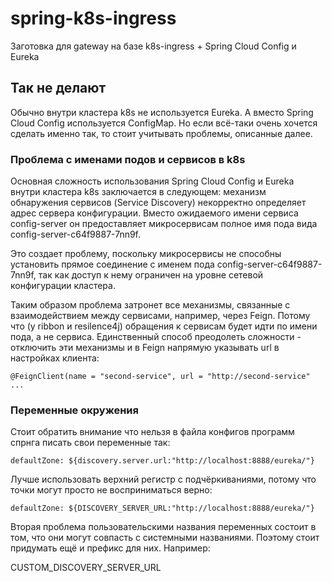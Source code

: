 # spring-k8s-ingress

Заготовка для gateway на базе k8s-ingress + Spring Cloud Config и Eureka

## Так не делают

Обычно внутри кластера k8s не используется Eureka. А вместо Spring Cloud Config используется ConfigMap. Но если всё-таки очень хочется сделать именно так, то стоит учитывать проблемы, описанные далее.

### Проблема с именами подов и сервисов в k8s

Основная сложность использования Spring Cloud Config и Eureka внутри кластера k8s заключается в следующем: механизм обнаружения сервисов (Service Discovery) некорректно определяет адрес сервера конфигурации. Вместо ожидаемого имени сервиса config-server он предоставляет микросервисам полное имя пода вида config-server-c64f9887-7nn9f.

Это создает проблему, поскольку микросервисы не способны установить прямое соединение с именем пода config-server-c64f9887-7nn9f, так как доступ к нему ограничен на уровне сетевой конфигурации кластера.

Таким образом проблема затронет все механизмы, связанные с взаимодействием между сервисами, например, через Feign. Потому что (у ribbon и resilence4j) обращения к сервисам будет идти по имени пода, а не сервиса. Единственный способ преодолеть сложности - отключить эти механизмы и в Feign напрямую указывать url в настройках клиента:

```
@FeignClient(name = "second-service", url = "http://second-service" ...
```

### Переменные окружения

Стоит обратить внимание что нельзя в файла конфигов  программ спрнга писать свои переменные так:

```
defaultZone: ${discovery.server.url:"http://localhost:8888/eureka/"}
```

Лучше использовать верхний регистр с подчёркиваниями, потому что точки могут просто не восприниматься верно:

```
defaultZone: ${DISCOVERY_SERVER_URL:"http://localhost:8888/eureka/"}
```

Вторая проблема пользовательскими названия переменных состоит в том, что они могут совпасть с системными названиями. Поэтому стоит придумать ещё и префикс для них. Например:

CUSTOM_DISCOVERY_SERVER_URL